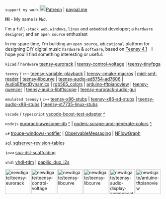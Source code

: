 ```support my work``` 
<a href='///www.patreon.com/teensy_eurorack'><img src='https://github.githubassets.com/images/modules/site/icons/funding_platforms/patreon.svg' height='20px' title='patreon'/>Patreon</a>
|
[paypal.me](///paypal.me/nicnewdigate)

**Hi** - My name is *Nic*. 

I'm a ```full-stack web```, ```windows```, ```linux``` and ```embedded``` developer; a ```hardware designer```; and an ```open source``` enthusiast

In my spare time, I'm building an ```open source```, ```educational``` platform for designing DIY digital music ```hardware``` & ```software```, based on [Teensy 4.1](https://www.pjrc.com/store/teensy41.html) - I hope you'll find something interesting or useful:

```kicad``` / ```hardware```
[teensy-eurorack](https://github.com/newdigate/teensy-eurorack)
|
[teensy-control-voltage](https://github.com/newdigate/teensy-control-voltage)
|
[teensy-tinyfpga](https://github.com/newdigate/teensy-tinyfpga)

```teensy``` / ```c++``` 
[teensy-variable-playback](https://github.com/newdigate/teensy-variable-playback)
|
[teensy-cmake-macros](https://github.com/newdigate/teensy-cmake-macros)
|
[midi-smf-reader](https://github.com/newdigate/midi-smf-reader)
|
[teensy-libcurve](https://github.com/newdigate/teensy-libcurve)
|
[teensy-audio-ad5754-ad7606](https://github.com/newdigate/teensy-audio-ad5754-ad7606)
|
[AudioEffectDynamics](https://github.com/newdigate/AudioEffectDynamics)
|
[rgb565_colors](https://github.com/newdigate/rgb565_colors)
|
[arduino-tftpianoview](https://github.com/newdigate/arduino-tftpianoview)
|
[teensy-quencer](https://github.com/newdigate/teensy-quencer)
|
[teensy-audio-libtftscope](https://github.com/newdigate/teensy-audio-libtftscope)
|
[teensy-eurorack-audio-gui](https://newdigate.github.io/teensy-eurorack-audio-gui)


```emulated teensy``` / ```c++``` 
[teensy-x86-stubs](https://github.com/newdigate/teensy-x86-stubs)
|
[teensy-x86-sd-stubs](https://github.com/newdigate/teensy-x86-sd-stubs)
|
[teensy-audio-x86-stubs](https://github.com/newdigate/teensy-audio-x86-stubs)
|
[teensy-st7735-linux-stubs](https://github.com/newdigate/teensy-st7735-linux-stubs)

```vscode``` / ```typescript```
[vscode-boost-test-adapter](https://github.com/newdigate/vscode-boost-test-adapter) [^](https://marketplace.visualstudio.com/items?itemName=NicNewdigate.boost-test-adapter-debug)

```nodejs``` 
[eurorack-awesome-db](https://github.com/newdigate/eurorack-awesome-db) [^](https://github.com/newdigate/eurorack-awesome)
|
[nodejs-scrape-and-generate-colors](https://github.com/newdigate/nodejs-scrape-and-generate-colors) [^](https://github.com/newdigate/rgb565_colors)

```c#```
[troupe-windows-notifier](https://github.com/newdigate/troupe-windows-notifier)
|
[ObservableMessaging](https://github.com/newdigate/ObservableMessaging)
|
[NFlowGraph](https://github.com/newdigate/NFlowGraph)

```sql```
[sqlserver-revision-tables](https://github.com/newdigate/sqlserver-revision-tables)

```java```
[soa-dsl-scaffolding](https://github.com/newdigate/soa-dsl-scaffolding)

```vhdl```
[vhdl-tdm](https://github.com/newdigate/vhdl-tdm)
|
[papilio_duo_i2s](https://github.com/newdigate/papilio_duo_i2s)

<a href='///github.com/newdigate/teensy-eurorack'><img src='https://github.com/newdigate/teensy-eurorack/raw/master/hardware/images/teensy-eurorack.svg' height='80px' title='newdigate/teensy-eurorack'/></a>       <a href='///github.com/newdigate/teensy-control-voltage'><img src='https://github.com/newdigate/teensy-control-voltage/raw/master/docs/teensy-control-voltage.svg' height='80px' title='newdigate/teensy-control-voltage'/></a>         <a href='///github.com/newdigate/teensy-libcurve'><img src='https://github.com/newdigate/teensy-libcurve/raw/main/docs/curves.gif' height='80px' title='newdigate/teensy-libcurve'/></a>     <a href='///github.com/newdigate/teensy-libcurve'><img src='https://github.com/newdigate/teensy-libcurve/raw/main/docs/curves-heart.gif' height='80px' title='newdigate/teensy-libcurve'/></a>       <a href='///github.com/newdigate/teensy-audio-display-components'><img src='https://github.com/newdigate/teensy-audio-display-components/raw/main/docs/multiple_example.gif' height='80px' title='newdigate/teensy-audio-display-components'/></a>        <a href='///github.com/newdigate/arduino-tftpianoview'><img src='https://github.com/newdigate/arduino-tftpianoview/raw/master/docs/arduino-tftpianoview.gif' height='80px' title='newdigate/arduino-tftpianoview'/></a>
